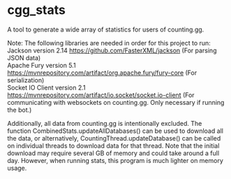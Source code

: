 # cgg_stats
A tool to generate a wide array of statistics for users of counting.gg.

Note: The following libraries are needed in order for this project to run:  
Jackson version 2.14 https://github.com/FasterXML/jackson (For parsing JSON data)   
Apache Fury version 5.1 https://mvnrepository.com/artifact/org.apache.fury/fury-core (For serialization)  
Socket IO Client version 2.1 https://mvnrepository.com/artifact/io.socket/socket.io-client (For communicating with websockets on counting.gg. Only necessary if running the bot.)  

Additionally, all data from counting.gg is intentionally excluded. The function CombinedStats.updateAllDatabases() can be used to download all the data, or alternatively, CountingThread.updateDatabase() can be called on individual threads to download data for that thread. Note that the initial download may require several GB of memory and could take around a full day. However, when running stats, this program is much lighter on memory usage.
